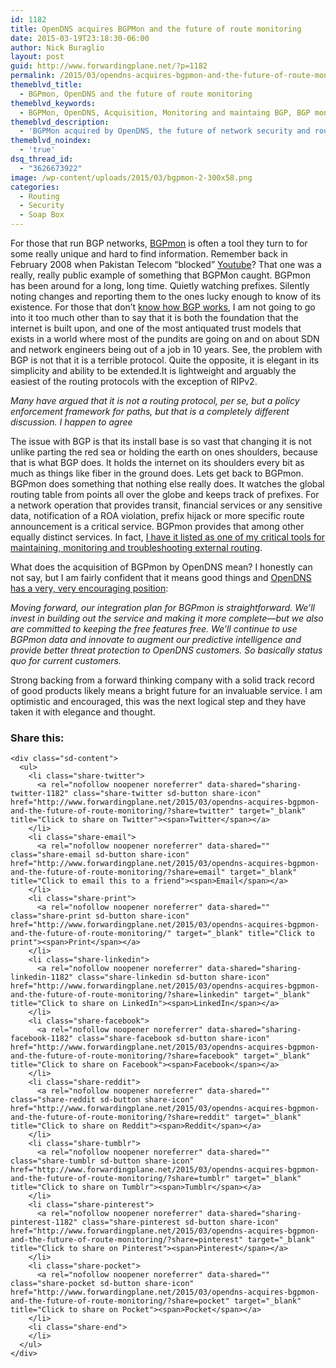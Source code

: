 ```yaml
---
id: 1182
title: OpenDNS acquires BGPMon and the future of route monitoring
date: 2015-03-19T23:18:30-06:00
author: Nick Buraglio
layout: post
guid: http://www.forwardingplane.net/?p=1182
permalink: /2015/03/opendns-acquires-bgpmon-and-the-future-of-route-monitoring/
themeblvd_title:
  - BGPmon, OpenDNS and the future of route monitoring
themeblvd_keywords:
  - BGPMon, OpenDNS, Acquisition, Monitoring and maintaing BGP, BGP monitoring, prefix hijack notification, buraglio, nick buraglio bgp, route monitoring.
themeblvd_description:
  - 'BGPMon acquired by OpenDNS, the future of network security and route monitoring. '
themeblvd_noindex:
  - 'true'
dsq_thread_id:
  - "3626673922"
image: /wp-content/uploads/2015/03/bgpmon-2-300x58.png
categories:
  - Routing
  - Security
  - Soap Box
---
```

For those that run BGP networks, [BGPmon](http://www.bgpmon.net) is often a tool they turn to for some really unique and hard to find information. Remember back in February 2008 when Pakistan Telecom &#8220;blocked&#8221; [Youtube](http://www.youtube.com/buraglio)? That one was a really, really public example of something that BGPMon caught. BGPmon has been around for a long, long time. Quietly watching prefixes. Silently noting changes and reporting them to the ones lucky enough to know of its existence. For those that don&#8217;t [know how BGP works](http://searchtelecom.techtarget.com/feature/BGP-essentials-The-protocol-that-makes-the-Internet-work), I am not going to go into it too much other than to say that it is both the foundation that the internet is built upon, and one of the most antiquated trust models that exists in a world where most of the pundits are going on and on about SDN and network engineers being out of a job in 10 years. See, the problem with BGP is not that it is a terrible protocol. Quite the opposite, it is elegant in its simplicity and ability to be extended.It is lightweight and arguably the easiest of the routing protocols with the exception of RIPv2.

_Many have argued that it is not a routing protocol, per se, but a policy enforcement framework for paths, but that is a completely different discussion. I happen to agree_

The issue with BGP is that its install base is so vast that changing it is not unlike parting the red sea or holding the earth on ones shoulders, because that is what BGP does. It holds the internet on its shoulders every bit as much as things like fiber in the ground does. Lets get back to BGPmon. BGPmon does something that nothing else really does. It watches the global routing table from points all over the globe and keeps track of prefixes. For a network operation that provides transit, financial services or any sensitive data, notification of a ROA violation, prefix hijack or more specific route announcement is a critical service. BGPmon provides that among other equally distinct services. In fact, [I have it listed as one of my critical tools for maintaining, monitoring and troubleshooting external routing](https://www.forwardingplane.net/2014/03/bgp-tools-troubleshooting-and-monitoring-external-routing-in-a-nutshell/).

What does the acquisition of BGPmon by OpenDNS mean? I honestly can not say, but I am fairly confident that it means good things and [OpenDNS has a very, very encouraging position](https://blog.opendns.com/2015/03/12/opendns-acquires-bgpmon/):

_Moving forward, our integration plan for BGPmon is straightforward. We’ll invest in building out the service and making it more complete—but we also are committed to keeping the free features free. We’ll continue to use BGPmon data and innovate to augment our predictive intelligence and provide better threat protection to OpenDNS customers. So basically status quo for current customers._

Strong backing from a forward thinking company with a solid track record of good products likely means a bright future for an invaluable service. I am optimistic and encouraged, this was the next logical step and they have taken it with elegance and thought.

<div class="sharedaddy sd-sharing-enabled">
  <div class="robots-nocontent sd-block sd-social sd-social-icon-text sd-sharing">
    <h3 class="sd-title">
      Share this:
    </h3>
    
    <div class="sd-content">
      <ul>
        <li class="share-twitter">
          <a rel="nofollow noopener noreferrer" data-shared="sharing-twitter-1182" class="share-twitter sd-button share-icon" href="http://www.forwardingplane.net/2015/03/opendns-acquires-bgpmon-and-the-future-of-route-monitoring/?share=twitter" target="_blank" title="Click to share on Twitter"><span>Twitter</span></a>
        </li>
        <li class="share-email">
          <a rel="nofollow noopener noreferrer" data-shared="" class="share-email sd-button share-icon" href="http://www.forwardingplane.net/2015/03/opendns-acquires-bgpmon-and-the-future-of-route-monitoring/?share=email" target="_blank" title="Click to email this to a friend"><span>Email</span></a>
        </li>
        <li class="share-print">
          <a rel="nofollow noopener noreferrer" data-shared="" class="share-print sd-button share-icon" href="http://www.forwardingplane.net/2015/03/opendns-acquires-bgpmon-and-the-future-of-route-monitoring/" target="_blank" title="Click to print"><span>Print</span></a>
        </li>
        <li class="share-linkedin">
          <a rel="nofollow noopener noreferrer" data-shared="sharing-linkedin-1182" class="share-linkedin sd-button share-icon" href="http://www.forwardingplane.net/2015/03/opendns-acquires-bgpmon-and-the-future-of-route-monitoring/?share=linkedin" target="_blank" title="Click to share on LinkedIn"><span>LinkedIn</span></a>
        </li>
        <li class="share-facebook">
          <a rel="nofollow noopener noreferrer" data-shared="sharing-facebook-1182" class="share-facebook sd-button share-icon" href="http://www.forwardingplane.net/2015/03/opendns-acquires-bgpmon-and-the-future-of-route-monitoring/?share=facebook" target="_blank" title="Click to share on Facebook"><span>Facebook</span></a>
        </li>
        <li class="share-reddit">
          <a rel="nofollow noopener noreferrer" data-shared="" class="share-reddit sd-button share-icon" href="http://www.forwardingplane.net/2015/03/opendns-acquires-bgpmon-and-the-future-of-route-monitoring/?share=reddit" target="_blank" title="Click to share on Reddit"><span>Reddit</span></a>
        </li>
        <li class="share-tumblr">
          <a rel="nofollow noopener noreferrer" data-shared="" class="share-tumblr sd-button share-icon" href="http://www.forwardingplane.net/2015/03/opendns-acquires-bgpmon-and-the-future-of-route-monitoring/?share=tumblr" target="_blank" title="Click to share on Tumblr"><span>Tumblr</span></a>
        </li>
        <li class="share-pinterest">
          <a rel="nofollow noopener noreferrer" data-shared="sharing-pinterest-1182" class="share-pinterest sd-button share-icon" href="http://www.forwardingplane.net/2015/03/opendns-acquires-bgpmon-and-the-future-of-route-monitoring/?share=pinterest" target="_blank" title="Click to share on Pinterest"><span>Pinterest</span></a>
        </li>
        <li class="share-pocket">
          <a rel="nofollow noopener noreferrer" data-shared="" class="share-pocket sd-button share-icon" href="http://www.forwardingplane.net/2015/03/opendns-acquires-bgpmon-and-the-future-of-route-monitoring/?share=pocket" target="_blank" title="Click to share on Pocket"><span>Pocket</span></a>
        </li>
        <li class="share-end">
        </li>
      </ul>
    </div>
  </div>
</div>